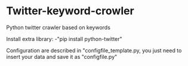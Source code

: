 # Twitter-keyword-crowler
Python twitter crawler based on keywords

Install extra library:
-"pip install python-twitter"

Configuration are described in "configfile_template.py, you just need to insert your data and save it as "configfile.py" 
